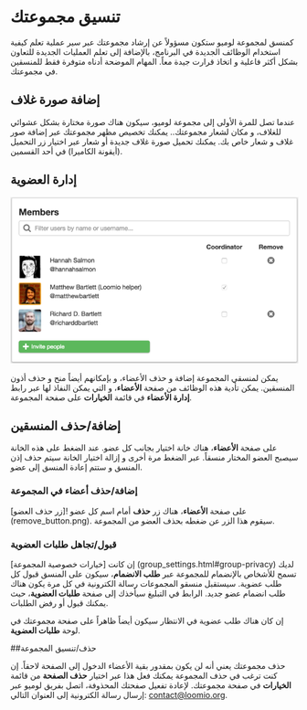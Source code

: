 # تنسيق مجموعتك

كمنسق لمجموعة لوميو ستكون مسؤولاً عن إرشاد مجموعتك عبر سير عملية تعلم كيفية استخدام الوظائف الجديدة في البرنامج، بالإضافة إلى تعلم العمليات الجديدة للتعاون بشكل أكثر فاعلية و اتخاذ قرارت جيدة معاً. المهام الموضحة أدناه متوفرة فقط للمنسقين في مجموعتك.

## إضافة صورة غلاف

عندما تصل للمرة الأولى إلى مجموعة لوميو، سيكون هناك صورة مختارة بشكل عشوائي للغلاف، و مكان لشعار مجموعتك.. يمكنك تخصيص مظهر مجموعتك عبر إضافة صور غلاف و شعار خاص بك. يمكنك تحميل صورة غلاف جديدة أو شعار عبر اختيار زر التحميل (أيقونة الكاميرا) في أحد القسمين.

## إدارة العضوية

<img class="screenshot" alt="Managing membership page" src="members_page.png" />

يمكن لمنسقي المجموعة إضافة و حذف الأعضاء، و بإمكانهم أيضاً منح و حذف أذون المنسقين. يمكن تأدية هذه الوظائف من صفحة **الأعضاء**، و التي يمكن النفاذ لها عبر رابط **إدارة الأعضاء** في قائمة **الخيارات** على صفحة المجموعة.

## إضافة/حذف المنسقين

على صفحة **الأعضاء**، هناك خانة اختيار بجانب كل عضو. عند الضغط على هذه الخانة سيصبح العضو المختار منسقاً. عبر الضغط مرة أخرى و إزالة اختيار الخانة سيتم حذف إذن المنسق و ستتم إعادة المنسق إلى عضو.

### إضافة/حذف أعضاء في المجموعة
على صفحة **الأعضاء**، هناك زر **حذف** أمام اسم كل عضو ![زر حذف العضو] (remove_button.png). سيقوم هذا الزر عن ضغطه بحذف العضو من المجموعة.


### قبول/تجاهل طلبات العضوية

إن كانت [خيارات خصوصية المجموعة] (group_settings.html#group-privacy) لديك تسمح للأشخاص بالإنضمام للمجموعة عبر **طلب الانضمام**، سيكون على المنسق قبول كل طلب عضوية. سيستقبل منسقو المجموعات رسالة الكترونية في كل مرة يكون هناك طلب انضمام عضو جديد. الرابط في التبليغ سيأخذك إلى صفحة **طلبات العضوية**، حيث يمكنك قبول أو رفض الطلبات.

إن كان هناك طلب عضوية في الانتظار سيكون أيضاً ظاهراً على صفحة مجموعتك في لوحة **طلبات العضوية**.

##حذف/تنسيق المجموعة

حذف مجموعتك يعني أنه لن يكون بمقدور بقية الأعضاء الدخول إلى الصفحة لاحقاً. إن كنت ترغب في حذف المجموعة يمكنك فعل هذا عبر اختيار **حذف الصفحة** من قائمة **الخيارات** في صفحة مجموعتك. لإعادة تفعيل صفحتك المحذوفة، اتصل بفريق لوميو عبر إرسال رسالة الكترونية إلى العنوان التالي: [contact@loomio.org](mailto:contact@loomio.org).
